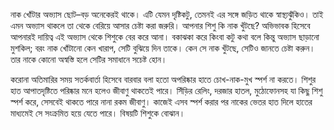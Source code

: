 নাক খোঁটার অভ্যাস ছোট–বড় অনেকেরই থাকে। এটি যেমন দৃষ্টিকটু, তেমনই এর সঙ্গে জড়িত থাকে স্বাস্থ্যঝুঁকিও। তাই এমন অভ্যাস থাকলে তা থেকে বেরিয়ে আসার চেষ্টা করা জরুরি। আপনার শিশু কি নাক খুঁটছে? অভিভাবক হিসেবে আপনারই দায়িত্ব এই অভ্যাস থেকে শিশুকে বের করে আনা। বকাঝকা করে কিংবা কটু কথা বলে কিন্তু অভ্যাস ছাড়ানো মুশকিল; বরং নাক খোঁটানো কেন খারাপ, সেটি বুঝিয়ে দিন তাকে। কেন সে নাক খুঁটছে, সেটিও জানতে চেষ্টা করুন। তার নাকে কোনো অস্বস্তি হলে সেটির সমাধানে সচেষ্ট হোন।

করোনা অতিমারির সময় সতর্কবার্তা হিসেবে বারবার বলা হতো অপরিষ্কার হাতে চোখ-নাক-মুখ স্পর্শ না করতে। শিশুর হাত আপাতদৃষ্টিতে পরিষ্কার মনে হলেও জীবাণু থাকতেই পারে। সিঁড়ির রেলিং, দরজার হাতল, মুঠোফোনসহ যা কিছু শিশু স্পর্শ করে, সেসবেই থাকতে পারে নানা রকম জীবাণু। কাজেই এসব স্পর্শ করার পর নাকের ভেতর হাত দিলে হাতের মাধ্যমেই সে সংক্রমিত হয়ে যেতে পারে। বিষয়টি শিশুকে বোঝান।
